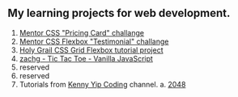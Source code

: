 ## My learning projects for web development.

1. [Mentor CSS "Pricing Card" challange](https://dexoteric.github.io/learning-projects-for-web-dev/zachg-mentor-css-pricing-card-challange/index.html)
2. [Mentor CSS Flexbox "Testimonial" challange](https://dexoteric.github.io/learning-projects-for-web-dev/zachg-mentor-css-flexbox-testimonials-challange/index.html)
3. [Holy Grail CSS Grid Flexbox tutorial project](https://dexoteric.github.io/learning-projects-for-web-dev/zachg-holy-grail-css-grid-flexbox/index.html)
4. [zachg - Tic Tac Toe - Vanilla JavaScript](https://dexoteric.github.io/learning-projects-for-web-dev/zachg-tictactoe/index.html)
5. reserved
6. reserved
7. Tutorials from [Kenny Yip Coding](https://www.youtube.com/@KennyYipCoding) channel.
    a. [2048](https://dexoteric.github.io/learning-projects-for-web-dev/2048-game-from-Kenny-Yip-Coding/index.html)
